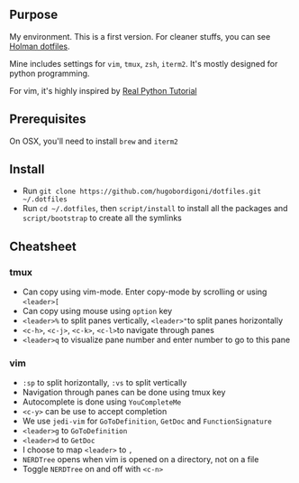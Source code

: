 ## Purpose
My environment. This is a first version. For cleaner stuffs, you can see [Holman dotfiles](https://github.com/holman/dotfiles).

Mine includes settings for `vim`, `tmux`, `zsh`, `iterm2`. It's mostly designed for python programming.

For vim, it's highly inspired by [Real Python Tutorial](https://realpython.com/blog/python/vim-and-python-a-match-made-in-heaven/)

## Prerequisites
On OSX, you'll need to install `brew` and `iterm2`

## Install
* Run `git clone https://github.com/hugobordigoni/dotfiles.git ~/.dotfiles`
* Run `cd ~/.dotfiles`, then `script/install` to install all the packages and `script/bootstrap` to create all the symlinks

## Cheatsheet
### tmux
* Can copy using vim-mode. Enter copy-mode by scrolling or using `<leader>[`
* Can copy using mouse using `option` key
* `<leader>%` to split panes vertically, `<leader>"`to split panes horizontally
* `<c-h>`, `<c-j>`, `<c-k>`, `<c-l>`to navigate through panes
* `<leader>q` to visualize pane number and enter number to go to this pane

### vim
* `:sp` to split horizontally, `:vs` to split vertically
* Navigation through panes can be done using tmux key
* Autocomplete is done using `YouCompleteMe`
* `<c-y>` can be use to accept completion
* We use `jedi-vim` for `GoToDefinition`, `GetDoc` and `FunctionSignature`
* `<leader>g` to `GoToDefinition`
* `<leader>d` to `GetDoc`
* I choose to map `<leader>` to `,`
* `NERDTree` opens when vim is opened on a directory, not on a file
* Toggle `NERDTree` on and off with `<c-n>`
